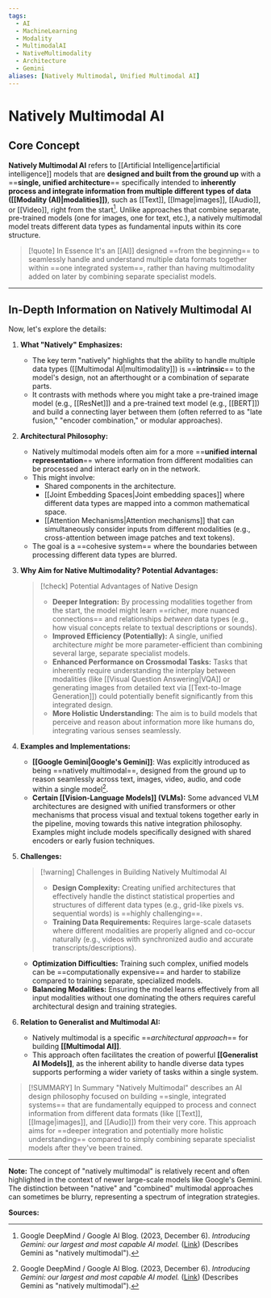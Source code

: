```yaml
---
tags:
  - AI
  - MachineLearning
  - Modality
  - MultimodalAI
  - NativeMultimodality
  - Architecture
  - Gemini
aliases: [Natively Multimodal, Unified Multimodal AI]
---
```


# Natively Multimodal AI

## Core Concept

**Natively Multimodal AI** refers to [[Artificial Intelligence|artificial intelligence]] models that are **designed and built from the ground up** with a ==**single, unified architecture**== specifically intended to **inherently process and integrate information from multiple different types of data ([[Modality (AI)|modalities]])**, such as [[Text]], [[Image|images]], [[Audio]], or [[Video]], right from the start[^1]. Unlike approaches that combine separate, pre-trained models (one for images, one for text, etc.), a natively multimodal model treats different data types as fundamental inputs within its core structure.

> [!quote] In Essence
> It's an [[AI]] designed ==from the beginning== to seamlessly handle and understand multiple data formats together within ==one integrated system==, rather than having multimodality added on later by combining separate specialist models.

---

## In-Depth Information on Natively Multimodal AI

Now, let's explore the details:

1.  **What "Natively" Emphasizes:**
    *   The key term "natively" highlights that the ability to handle multiple data types ([[Multimodal AI|multimodality]]) is ==**intrinsic**== to the model's design, not an afterthought or a combination of separate parts.
    *   It contrasts with methods where you might take a pre-trained image model (e.g., [[ResNet]]) and a pre-trained text model (e.g., [[BERT]]) and build a connecting layer between them (often referred to as "late fusion," "encoder combination," or modular approaches).

2.  **Architectural Philosophy:**
    *   Natively multimodal models often aim for a more ==**unified internal representation**== where information from different modalities can be processed and interact early on in the network.
    *   This might involve:
        *   Shared components in the architecture.
        *   [[Joint Embedding Spaces|Joint embedding spaces]] where different data types are mapped into a common mathematical space.
        *   [[Attention Mechanisms|Attention mechanisms]] that can simultaneously consider inputs from different modalities (e.g., cross-attention between image patches and text tokens).
    *   The goal is a ==cohesive system== where the boundaries between processing different data types are blurred.

3.  **Why Aim for Native Multimodality? Potential Advantages:**

    > [!check] Potential Advantages of Native Design
    > *   **Deeper Integration:** By processing modalities together from the start, the model might learn ==richer, more nuanced connections== and relationships *between* data types (e.g., how visual concepts relate to textual descriptions or sounds).
    > *   **Improved Efficiency (Potentially):** A single, unified architecture *might* be more parameter-efficient than combining several large, separate specialist models.
    > *   **Enhanced Performance on Crossmodal Tasks:** Tasks that inherently require understanding the interplay between modalities (like [[Visual Question Answering|VQA]] or generating images from detailed text via [[Text-to-Image Generation]]) could potentially benefit significantly from this integrated design.
    > *   **More Holistic Understanding:** The aim is to build models that perceive and reason about information more like humans do, integrating various senses seamlessly.

4.  **Examples and Implementations:**
    *   **[[Google Gemini|Google's Gemini]]**: Was explicitly introduced as being ==natively multimodal==, designed from the ground up to reason seamlessly across text, images, video, audio, and code within a single model[^1].
    *   **Certain [[Vision-Language Models]] (VLMs):** Some advanced VLM architectures are designed with unified transformers or other mechanisms that process visual and textual tokens together early in the pipeline, moving towards this native integration philosophy. Examples might include models specifically designed with shared encoders or early fusion techniques.

5.  **Challenges:**

    > [!warning] Challenges in Building Natively Multimodal AI
    > *   **Design Complexity:** Creating unified architectures that effectively handle the distinct statistical properties and structures of different data types (e.g., grid-like pixels vs. sequential words) is ==highly challenging==.
    > *   **Training Data Requirements:** Requires large-scale datasets where different modalities are properly aligned and co-occur naturally (e.g., videos with synchronized audio and accurate transcripts/descriptions).
    *   **Optimization Difficulties:** Training such complex, unified models can be ==computationally expensive== and harder to stabilize compared to training separate, specialized models.
    *   **Balancing Modalities:** Ensuring the model learns effectively from all input modalities without one dominating the others requires careful architectural design and training strategies.

6.  **Relation to Generalist and Multimodal AI:**
    *   Natively multimodal is a specific ==*architectural approach*== for building **[[Multimodal AI]]**.
    *   This approach often facilitates the creation of powerful **[[Generalist AI Models]]**, as the inherent ability to handle diverse data types supports performing a wider variety of tasks within a single system.

> [!SUMMARY] In Summary
> "Natively Multimodal" describes an AI design philosophy focused on building ==single, integrated systems== that are fundamentally equipped to process and connect information from different data formats (like [[Text]], [[Image|images]], and [[Audio]]) from their very core. This approach aims for ==deeper integration and potentially more holistic understanding== compared to simply combining separate specialist models after they've been trained.

---

**Note:** The concept of "natively multimodal" is relatively recent and often highlighted in the context of newer large-scale models like Google's Gemini. The distinction between "native" and "combined" multimodal approaches can sometimes be blurry, representing a spectrum of integration strategies.

**Sources:**

[^1]: Google DeepMind / Google AI Blog. (2023, December 6). *Introducing Gemini: our largest and most capable AI model.* ([Link](https://blog.google/technology/ai/google-gemini-ai/)) (Describes Gemini as "natively multimodal").